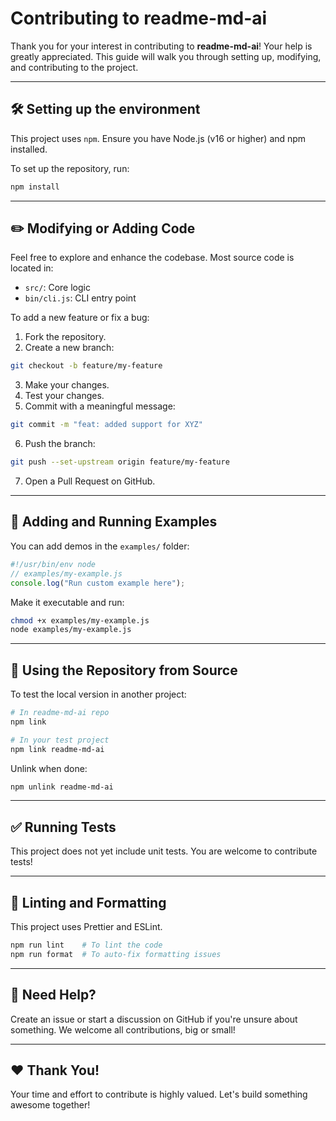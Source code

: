# Contributing to readme-md-ai

Thank you for your interest in contributing to **readme-md-ai**! Your help is greatly appreciated. This guide will walk you through setting up, modifying, and contributing to the project.

---

## 🛠 Setting up the environment

This project uses `npm`. Ensure you have Node.js (v16 or higher) and npm installed.

To set up the repository, run:

```bash
npm install
```

---

## ✏️ Modifying or Adding Code

Feel free to explore and enhance the codebase. Most source code is located in:

- `src/`: Core logic
- `bin/cli.js`: CLI entry point

To add a new feature or fix a bug:

1. Fork the repository.
2. Create a new branch:

```bash
git checkout -b feature/my-feature
```

3. Make your changes.
4. Test your changes.
5. Commit with a meaningful message:

```bash
git commit -m "feat: added support for XYZ"
```

6. Push the branch:

```bash
git push --set-upstream origin feature/my-feature
```

7. Open a Pull Request on GitHub.

---

## 📁 Adding and Running Examples

You can add demos in the `examples/` folder:

```js
#!/usr/bin/env node
// examples/my-example.js
console.log("Run custom example here");
```

Make it executable and run:

```bash
chmod +x examples/my-example.js
node examples/my-example.js
```

---

## 🔗 Using the Repository from Source

To test the local version in another project:

```bash
# In readme-md-ai repo
npm link

# In your test project
npm link readme-md-ai
```

Unlink when done:

```bash
npm unlink readme-md-ai
```

---

## ✅ Running Tests

This project does not yet include unit tests. You are welcome to contribute tests!

---

## 🧹 Linting and Formatting

This project uses Prettier and ESLint.

```bash
npm run lint    # To lint the code
npm run format  # To auto-fix formatting issues
```

---

## 🙌 Need Help?

Create an issue or start a discussion on GitHub if you're unsure about something. We welcome all contributions, big or small!

---

## ❤️ Thank You!

Your time and effort to contribute is highly valued. Let's build something awesome together!
